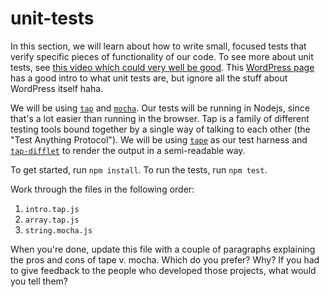 # unit-tests

In this section, we will learn about how to write small, focused tests that verify specific pieces of functionality of our code. To see more about unit tests, see [this video which could very well be good](https://www.youtube.com/watch?v=wEhu57pih5w). This [WordPress page](http://code.tutsplus.com/articles/the-beginners-guide-to-unit-testing-what-is-unit-testing--wp-25728) has a good intro to what unit tests are, but ignore all the stuff about WordPress itself haha.

We will be using [`tap`](http://www.node-tap.org/) and [`mocha`](https://mochajs.org/). Our tests will be running in Nodejs, since that's a lot easier than running in the browser. Tap is a family of different testing tools bound together by a single way of talking to each other (the "Test Anything Protocol"). We will be using [`tape`](http://npmjs.com/package/tape) as our test harness and [`tap-difflet`](https://www.npmjs.com/package/tap-difflet) to render the output in a semi-readable way.

To get started, run `npm install`. To run the tests, run `npm test`.

Work through the files in the following order:

1. `intro.tap.js`
1. `array.tap.js`
1. `string.mocha.js`

When you're done, update this file with a couple of paragraphs explaining the pros and cons of tape v. mocha. Which do you prefer? Why? If you had to give feedback to the people who developed those projects, what would you tell them?
